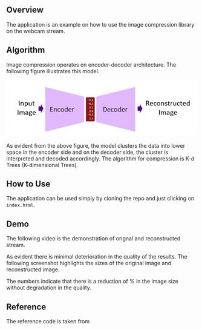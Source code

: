 ## Overview

The application is an example on how to use the image compression library on the webcam stream. 


## Algorithm
Image compression operates on encoder-decoder architecture. The following figure illustrates this model.

![Encoder Decorder](./images\encoderDecorder.png)

As evident from the above figure, the model clusters the data into lower space in the encoder side and on the decoder side, the cluster is interpreted and decoded accordingly. The algorithm for compression is K-d Trees (K-dimensional Trees). 

## How to Use
The application can be used simply by cloning the repo and just clicking on `index.html`.

## Demo
The following video is the demonstration of orignal and reconstructed stream. 

As evident there is minimal deterioration in the quality of the results. The following screenshot highlights the sizes of the original image and reconstructed image.

The numbers indicate that there is a reduction of % in the image size without degradation in the quality.

## Reference
The reference code is taken from 
